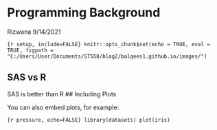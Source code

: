 Programming Background
================
Rizwana
9/14/2021

`{r setup, include=FALSE} knitr::opts_chunk$set(echo = TRUE, eval =
TRUE, figpath =
"C:/Users/User/Documents/ST558/blog2/balqees1.github.io/images/")`

## SAS vs R

SAS is better than R \#\# Including Plots

You can also embed plots, for example:

`{r pressure, echo=FALSE} library(datasets) plot(iris)`
